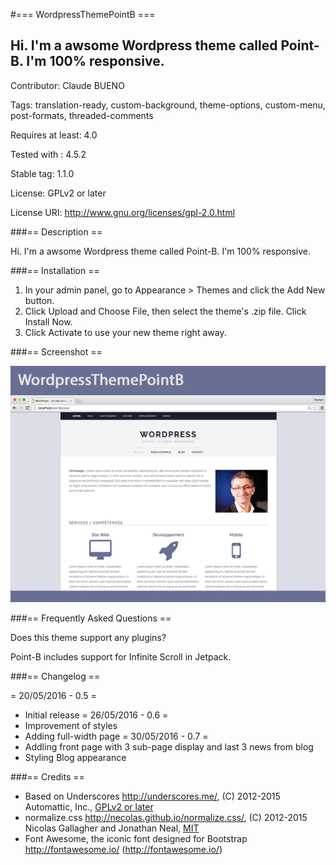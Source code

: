 #=== WordpressThemePointB ===
## Hi. I'm a awsome Wordpress theme called Point-B. I'm 100% responsive.

Contributor: Claude BUENO

Tags: translation-ready, custom-background, theme-options, custom-menu, post-formats, threaded-comments

Requires at least: 4.0

Tested with : 4.5.2

Stable tag: 1.1.0

License: GPLv2 or later

License URI: http://www.gnu.org/licenses/gpl-2.0.html


###== Description ==

Hi. I'm a awsome Wordpress theme called Point-B. I'm 100% responsive.


###== Installation ==

1. In your admin panel, go to Appearance > Themes and click the Add New button.
2. Click Upload and Choose File, then select the theme's .zip file. Click Install Now.
3. Click Activate to use your new theme right away.


###== Screenshot ==

![Screeshot](https://github.com/claudebueno/WordpressThemePointB/blob/master/screenshot.png)


###== Frequently Asked Questions ==

Does this theme support any plugins?

Point-B includes support for Infinite Scroll in Jetpack.


###== Changelog ==

= 20/05/2016 - 0.5 =
* Initial release
= 26/05/2016 - 0.6 =
* Improvement of styles
* Adding full-width page
= 30/05/2016 - 0.7 =
* Addling front page with 3 sub-page display and last 3 news from blog
* Styling Blog appearance

###== Credits ==
* Based on Underscores http://underscores.me/, (C) 2012-2015 Automattic, Inc., [GPLv2 or later](https://www.gnu.org/licenses/gpl-2.0.html)
* normalize.css http://necolas.github.io/normalize.css/, (C) 2012-2015 Nicolas Gallagher and Jonathan Neal, [MIT](http://opensource.org/licenses/MIT)
* Font Awesome, the iconic font designed for Bootstrap http://fontawesome.io/ (http://fontawesome.io/)
